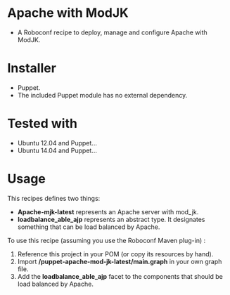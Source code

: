 # Apache with ModJK

* A Roboconf recipe to deploy, manage and configure Apache with ModJK.

# Installer

* Puppet.
* The included Puppet module has no external dependency.

# Tested with

* Ubuntu 12.04 and Puppet...
* Ubuntu 14.04 and Puppet...

# Usage

This recipes defines two things:

* **Apache-mjk-latest** represents an Apache server with mod_jk.
* **loadbalance_able_ajp** represents an abstract type. It designates something that
can be load balanced by Apache.

To use this recipe (assuming you use the Roboconf Maven plug-in) :

1. Reference this project in your POM (or copy its resources by hand).
2. Import **/puppet-apache-mod-jk-latest/main.graph** in your own graph file.
3. Add the **loadbalance_able_ajp** facet to the components that should be load balanced by Apache.
